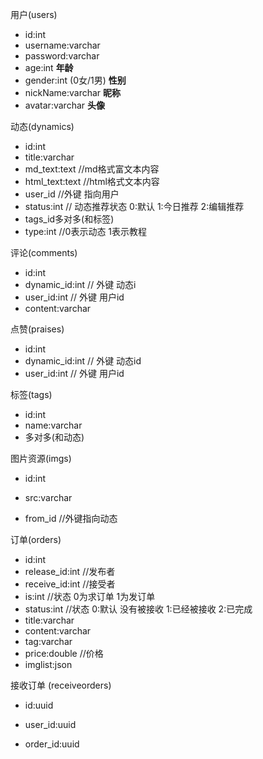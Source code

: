 用户(users)

- id:int
- username:varchar
- password:varchar
- age:int  **年龄**
- gender:int (0女/1男) **性别**
- nickName:varchar **昵称**
- avatar:varchar  **头像**



动态(dynamics)

- id:int
- title:varchar
- md_text:text  //md格式富文本内容
- html_text:text  //html格式文本内容
- user_id  //外键 指向用户
- status:int // 动态推荐状态  0:默认  1:今日推荐  2:编辑推荐
- tags_id多对多(和标签)
- type:int  //0表示动态 1表示教程



评论(comments)

- id:int
- dynamic_id:int // 外键  动态i
- user_id:int  // 外键 用户id
- content:varchar  



点赞(praises)

- id:int
- dynamic_id:int // 外键 动态id
- user_id:int  // 外键 用户id



标签(tags)

- id:int
- name:varchar
- 多对多(和动态)



图片资源(imgs)

- id:int

- src:varchar

- from_id //外键指向动态

  

订单(orders)

- id:int
- release_id:int   //发布者
- receive_id:int   //接受者
- is:int //状态 0为求订单  1为发订单
- status:int  //状态  0:默认 没有被接收  1:已经被接收  2:已完成
- title:varchar
- content:varchar 
- tag:varchar
- price:double  //价格
- imglist:json





接收订单 (receiveorders)

- id:uuid

- user_id:uuid

- order_id:uuid

  









